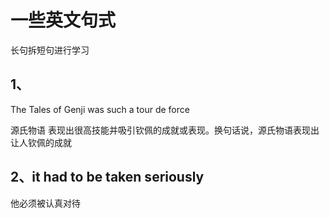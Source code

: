 # 一些英文句式

长句拆短句进行学习

## 1、

The Tales of Genji was such a tour de force

源氏物语  表现出很高技能并吸引钦佩的成就或表现。换句话说，源氏物语表现出让人钦佩的成就

## 2、it had to be taken seriously

他必须被认真对待